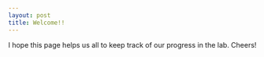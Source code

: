 ```yaml
---
layout: post
title: Welcome!!
---
```


I hope this page helps us all to keep track of our progress in the lab.  Cheers!
